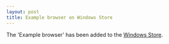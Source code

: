 ```yaml
---
layout: post
title: Example browser on Windows Store
---
```


The 'Example browser' has been added to the [Windows Store][app].

[app]: https://apps.microsoft.com/webpdp/app/oxyplot-example-browser/95b37c05-f2b0-4186-b48e-01b6fcbeec5d